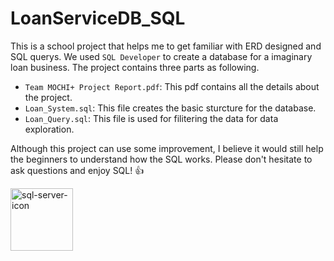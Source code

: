 # LoanServiceDB_SQL

This is a school project that helps me to get familiar with ERD designed and SQL querys. 
We used `SQL Developer` to create a database for a imaginary loan business.
The project contains three parts as following.
- `Team MOCHI+ Project Report.pdf`: This pdf contains all the details about the project.
- `Loan_System.sql`: This file creates the basic sturcture for the database.
- `Loan_Query.sql`: This file is used for filitering the data for data exploration.

Although this project can use some improvement, I believe it would still help the beginners to understand how the SQL works. 
Please don't hesitate to ask questions and enjoy SQL! :+1:

<img src="https://user-images.githubusercontent.com/44855565/59946152-bc03f980-9437-11e9-80e0-7ca932a04262.png" alt="sql-server-icon" width="100" height="100">
